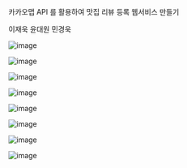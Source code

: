 카카오맵 API 를 활용하여 맛집 리뷰 등록 웹서비스 만들기

이재욱 윤대원 민경욱

![image](https://github.com/YUNDAEW0N/KRAFTONJUNGLE_WEEK0/assets/153917651/cac0fcf3-f5d2-46ce-b8e7-fbea2cfdf675)

![image](https://github.com/YUNDAEW0N/KRAFTONJUNGLE_WEEK0/assets/153917651/845083b5-f634-4530-9a79-500a5606fdef)

![image](https://github.com/YUNDAEW0N/KRAFTONJUNGLE_WEEK0/assets/153917651/f7f8863c-088b-4a98-94b8-ce5a1be5fb90)

![image](https://github.com/YUNDAEW0N/KRAFTONJUNGLE_WEEK0/assets/153917651/271f5716-e5d3-4804-a88a-5b0baa852a9d)

![image](https://github.com/YUNDAEW0N/KRAFTONJUNGLE_WEEK0/assets/153917651/1fcfb898-b0fd-4f92-b4f9-48c8c5ce464e)

![image](https://github.com/YUNDAEW0N/KRAFTONJUNGLE_WEEK0/assets/153917651/73788543-d20e-46ed-bed2-56c0fdc13a9f)

![image](https://github.com/YUNDAEW0N/KRAFTONJUNGLE_WEEK0/assets/153917651/dbf8044d-4879-4f4d-b83b-4f2e63ec0d19)

![image](https://github.com/YUNDAEW0N/KRAFTONJUNGLE_WEEK0/assets/153917651/f419670d-1eb9-4020-8137-498836f1777b)
